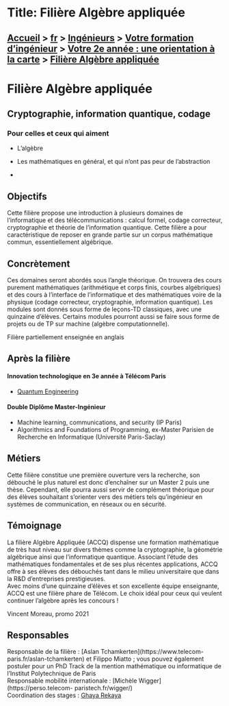 # Title: Filière Algèbre appliquée

## [Accueil](https://www.telecom-paris.fr "https://www.telecom-paris.fr") > [fr](https://www.telecom-paris.fr/fr "fr") > [Ingénieurs](https://www.telecom-paris.fr/fr/ingenieur "Ingénieurs") > [Votre formation d’ingénieur](https://www.telecom-paris.fr/fr/ingenieur/formation "Votre formation d’ingénieur") > [Votre 2e année : une orientation à la carte](https://www.telecom-paris.fr/fr/ingenieur/formation/2e-annee-orientation "Votre 2e année : une orientation à la carte") > [Filière Algèbre appliquée](https://www.telecom-paris.fr/fr/ingenieur/formation/2e-annee-orientation/algebre-appliquee)

[](https://www.telecom-paris.fr/fr/accueil)

# Filière Algèbre appliquée

## Cryptographie, information quantique, codage

### Pour celles et ceux qui aiment

  * L’algèbre
  * Les mathématiques en général, et qui n’ont pas peur de l’abstraction

  * 

## Objectifs

Cette filière propose une introduction à plusieurs domaines de l’informatique
et des télécommunications : calcul formel, codage correcteur, cryptographie et
théorie de l’information quantique. Cette filière a pour caractéristique de
reposer en grande partie sur un corpus mathématique commun, essentiellement
algébrique.

## Concrètement

Ces domaines seront abordés sous l’angle théorique. On trouvera des cours
purement mathématiques (arithmétique et corps finis, courbes algébriques) et
des cours à l’interface de l’informatique et des mathématiques voire de la
physique (codage correcteur, cryptographie, information quantique). Les
modules sont donnés sous forme de leçons-TD classiques, avec une quinzaine
d’élèves. Certains modules pourront aussi se faire sous forme de projets ou de
TP sur machine (algèbre computationnelle).

Filière partiellement enseignée en anglais

## Après la filière

#### Innovation technologique en 3e année à Télécom Paris

  * [Quantum Engineering](https://www.telecom-paris.fr/fr/ingenieur/votre-formation-dingenieur/votre-3e-annee-preparez-votre-carriere/quantum-engineering)

#### Double Diplôme Master-Ingénieur

  * Machine learning, communications, and security (IP Paris)
  * Algorithmics and Foundations of Programming, ex-Master Parisien de Recherche en Informatique (Université Paris-Saclay)

## Métiers

Cette filière constitue une première ouverture vers la recherche, son débouché
le plus naturel est donc d’enchaîner sur un Master 2 puis une thèse.
Cependant, elle pourra aussi servir de complément théorique pour des élèves
souhaitant s’orienter vers des métiers tels qu’ingénieur en systèmes de
communication, en réseaux ou en sécurité.

## Témoignage

La filière Algèbre Appliquée (ACCQ) dispense une formation mathématique de
très haut niveau sur divers thèmes comme la cryptographie, la géométrie
algébrique ainsi que l’informatique quantique. Associant l’étude des
mathématiques fondamentales et de ses plus récentes applications, ACCQ offre à
ses élèves des débouchés tant dans le milieu universitaire que dans la R&D
d’entreprises prestigieuses.  
Avec moins d’une quinzaine d’élèves et son excellente équipe enseignante, ACCQ
est une filière phare de Télécom. Le choix idéal pour ceux qui veulent
continuer l’algèbre après les concours !

Vincent Moreau, promo 2021

## Responsables

Responsable de la filière : [Aslan Tchamkerten](https://www.telecom-
paris.fr/aslan-tchamkerten) et Filippo Miatto ; vous pouvez également postuler
pour un PhD Track de la mention mathématique ou informatique de l’Institut
Polytechnique de Paris  
Responsable mobilité internationale : [Michèle Wigger](https://perso.telecom-
paristech.fr/wigger/)  
Coordination des stages : [Ghaya Rekaya](https://rekaya.wp.imt.fr/)

